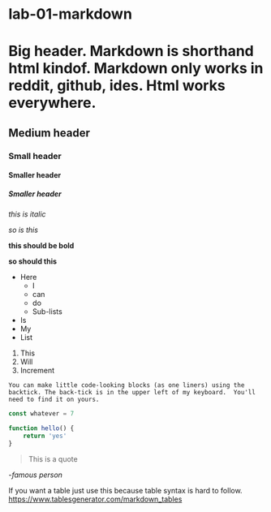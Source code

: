 # lab-01-markdown

# Big header. Markdown is shorthand html kindof. Markdown only works in reddit, github, ides.  Html works everywhere. 
## Medium header
### Small header

#### Smaller header

##### Smaller header

_this is italic_

*so is this*

__this should be bold__

**so should this**

- Here
    - I
    - can
    - do 
    - Sub-lists
- Is
- My
- List

1) This
1) Will
1) Increment

`You can make little code-looking blocks (as one liners) using the backtick. The back-tick is in the upper left of my keyboard.  You'll need to find it on yours.`

```js
const whatever = 7

function hello() {
    return 'yes'
}
```

>This is a quote

-_famous person_

If you want a table just use this because table syntax is hard to follow. 
https://www.tablesgenerator.com/markdown_tables

